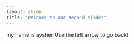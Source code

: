 ```yaml
---
layout: slide
title: "Welcome to our second slide!"
---
```

my name is aysher
Use the left arrow to go back!
